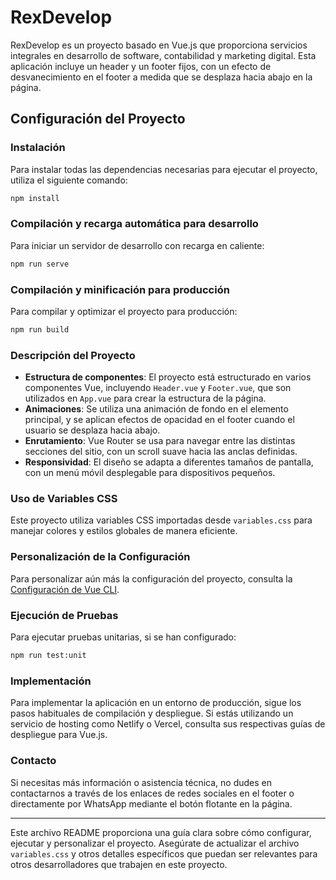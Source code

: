 # RexDevelop

RexDevelop es un proyecto basado en Vue.js que proporciona servicios integrales en desarrollo de software, contabilidad y marketing digital. Esta aplicación incluye un header y un footer fijos, con un efecto de desvanecimiento en el footer a medida que se desplaza hacia abajo en la página.

## Configuración del Proyecto

### Instalación

Para instalar todas las dependencias necesarias para ejecutar el proyecto, utiliza el siguiente comando:

```bash
npm install
```

### Compilación y recarga automática para desarrollo

Para iniciar un servidor de desarrollo con recarga en caliente:

```bash
npm run serve
```

### Compilación y minificación para producción

Para compilar y optimizar el proyecto para producción:

```bash
npm run build
```

### Descripción del Proyecto

- **Estructura de componentes**: El proyecto está estructurado en varios componentes Vue, incluyendo `Header.vue` y `Footer.vue`, que son utilizados en `App.vue` para crear la estructura de la página.
- **Animaciones**: Se utiliza una animación de fondo en el elemento principal, y se aplican efectos de opacidad en el footer cuando el usuario se desplaza hacia abajo.
- **Enrutamiento**: Vue Router se usa para navegar entre las distintas secciones del sitio, con un scroll suave hacia las anclas definidas.
- **Responsividad**: El diseño se adapta a diferentes tamaños de pantalla, con un menú móvil desplegable para dispositivos pequeños.

### Uso de Variables CSS

Este proyecto utiliza variables CSS importadas desde `variables.css` para manejar colores y estilos globales de manera eficiente.

### Personalización de la Configuración

Para personalizar aún más la configuración del proyecto, consulta la [Configuración de Vue CLI](https://cli.vuejs.org/config/).

### Ejecución de Pruebas

Para ejecutar pruebas unitarias, si se han configurado:

```bash
npm run test:unit
```

### Implementación

Para implementar la aplicación en un entorno de producción, sigue los pasos habituales de compilación y despliegue. Si estás utilizando un servicio de hosting como Netlify o Vercel, consulta sus respectivas guías de despliegue para Vue.js.

### Contacto

Si necesitas más información o asistencia técnica, no dudes en contactarnos a través de los enlaces de redes sociales en el footer o directamente por WhatsApp mediante el botón flotante en la página.

---

Este archivo README proporciona una guía clara sobre cómo configurar, ejecutar y personalizar el proyecto. Asegúrate de actualizar el archivo `variables.css` y otros detalles específicos que puedan ser relevantes para otros desarrolladores que trabajen en este proyecto.